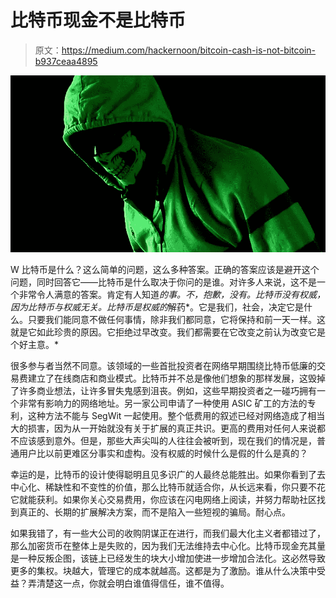 # 比特币现金不是比特币

> 原文：<https://medium.com/hackernoon/bitcoin-cash-is-not-bitcoin-b937ceaa4895>

![](img/370ca3069625e44426fde377b1a5da92.png)

W 比特币是什么？这么简单的问题，这么多种答案。正确的答案应该是避开这个问题，同时回答它——比特币是什么取决于你问的是谁。对许多人来说，这不是一个非常令人满意的答案。肯定有人知道*的事。不，抱歉，没有。比特币没有权威，因为比特币与权威无关。比特币是权威的*解药*。它是我们，社会，决定它是什么。只要我们能同意不做任何事情，除非我们都同意，它将保持和前一天一样。这就是它如此珍贵的原因。它拒绝过早改变。我们都需要在它改变之前认为改变它是个好主意。*

很多参与者当然不同意。该领域的一些首批投资者在网络早期围绕比特币低廉的交易费建立了在线商店和商业模式。比特币并不总是像他们想象的那样发展，这毁掉了许多商业想法，让许多冒失鬼感到沮丧。例如，这些早期投资者之一碰巧拥有一个非常有影响力的网络地址。另一家公司申请了一种使用 ASIC 矿工的方法的专利，这种方法不能与 SegWit 一起使用。整个低费用的叙述已经对网络造成了相当大的损害，因为从一开始就没有关于扩展的真正共识。更高的费用对任何人来说都不应该感到意外。但是，那些大声尖叫的人往往会被听到，现在我们的情况是，普通用户比以前更难区分事实和虚构。没有权威的时候什么是假的什么是真的？

幸运的是，比特币的设计使得聪明且见多识广的人最终总能胜出。如果你看到了去中心化、稀缺性和不变性的价值，那么比特币就适合你，从长远来看，你只要不花它就能获利。如果你关心交易费用，你应该在闪电网络上阅读，并努力帮助社区找到真正的、长期的扩展解决方案，而不是陷入一些短视的骗局。耐心点。

如果我错了，有一些大公司的收购阴谋正在进行，而我们最大化主义者都错过了，那么加密货币在整体上是失败的，因为我们无法维持去中心化。比特币现金充其量是一种反叛企图，该链上已经发生的块大小增加使进一步增加合法化。这必然导致更多的集权。块越大，管理它的成本就越高。这都是为了激励。谁从什么决策中受益？弄清楚这一点，你就会明白谁值得信任，谁不值得。